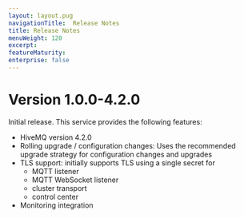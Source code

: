 ```yaml
---
layout: layout.pug
navigationTitle:  Release Notes
title: Release Notes
menuWeight: 120
excerpt:
featureMaturity:
enterprise: false
---
```


# Version 1.0.0-4.2.0

Initial release. This service provides the following features:

- HiveMQ version 4.2.0
- Rolling upgrade / configuration changes: Uses the recommended upgrade strategy for configuration changes and upgrades
- TLS support: initially supports TLS using a single secret for
  - MQTT listener
  - MQTT WebSocket listener
  - cluster transport
  - control center
- Monitoring integration
